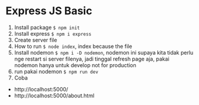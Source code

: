 # Express JS Basic

1. Install package `$ npm init`
2. Install express `$ npm i express`
3. Create server file
4. How to run `$ node index`, index because the file
5. Install nodemon `$ npm i -D nodemon`, nodemon ini supaya kita tidak perlu nge restart si server filenya, jadi tinggal refresh page aja, pakai nodemon hanya untuk develop not for production
6. run pakai nodemon `$ npm run dev`
7. Coba

- http://localhost:5000/
- http://localhost:5000/about.html
